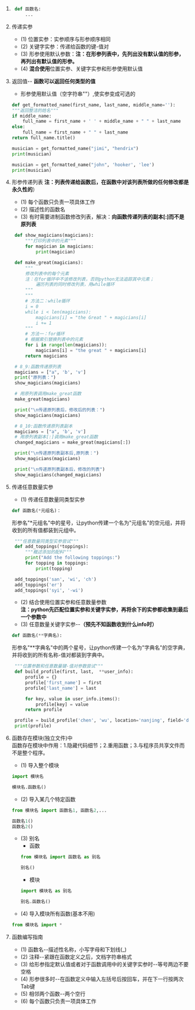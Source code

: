 1. ```python 
    def 函数名:
        ...
   ```
       
2. 传递实参
   - (1) 位置实参：实参顺序与形参顺序相同
   - (2) 关键字实参：传递给函数的键-值对
   - (3) 形参使用默认参数：**注：在形参列表中，先列出没有默认值的形参，再列出有默认值的形参。**
   - (4) **混合使用**位置实参、关键字实参和形参使用默认值
   
3. 返回值-- **函数可以返回任何类型的值**
   - 形参使用默认值（空字符串""）,使实参变成可选的
    ```python
    def get_formatted_name(first_name, last_name, middle_name=''):
    """返回整洁的姓名"""
    if middle_name:
        full_name = first_name + ' ' + middle_name + " " + last_name
    else:
        full_name = first_name + " " + last_name
    return full_name.title()

    musician = get_formatted_name("jimi", "hendrix")
    print(musician)

    musician = get_formatted_name("john", 'hooker', 'lee')
    print(musician)
    ```

4. 形参传递列表
**注：列表传递给函数后，在函数中对该列表所做的任何修改都是永久性的**）
   - (1) 每个函数只负责一项具体工作
   - (2) 描述性的函数名
   - (3) 有时需要进制函数修改列表，解决：**向函数传递列表的副本[:]而不是原列表**
   ```python
    def show_magicians(magicians):
        """打印列表中的元素"""
        for magician in magicians:
            print(magician)

    def make_great(magicians):
        """
        修改列表中的每个元素
        注：在for循环中不该修改列表，否则python无法追踪其中元素；
            遍历列表的同时修改列表，用while循环
        """
        """
        # 方法二：while循环
        i = 0
        while i < len(magicians):
            magicians[i] = "the Great " + magicians[i]
            i += 1
        """
        # 方法一：for循环
        # 根据索引替换列表中的元素
        for i in range(len(magicians)):
            magicians[i] = "the great " + magicians[i]
        return magicians

    # 8_9:函数传递原列表
    magicians = ["a", 'b', 'v']
    print("原列表：")
    show_magicians(magicians)

    # 用原列表调用make_great函数
    make_great(magicians)

    print("\n传递原列表后，修改后的列表：")
    show_magicians(magicians)

    # 8_10:函数传递原列表副本
    magicians = ["a", 'b', 'v']
    # 用原列表副本[:]调用make_great函数
    changed_magicians = make_great(magicians[:])

    print("\n传递原列表副本后,原列表：")
    show_magicians(magicians)

    print("\n传递原列表副本后，修改的列表")
    show_magicians(changed_magicians)
   ```

5. 传递任意数量实参
   - (1) 传递任意数量同类型实参
   ```python
   def 函数名(*元组名)：
   ```  
   形参名"*元组名"中的星号，让python传建一个名为"元组名"的空元组，并将收到的所有值都装到元组中。  
   ```python
    """任意数量同类型实参尝试"""
    def add_toppings(*toppings):
        """概述添加的配料"""
        print("Add the following toppings:")
        for topping in toppings:
            print(topping)

    add_toppings('san', 'wi', 'ch')
    add_toppings('er')
    add_toppings('syi', '-wi')
   ```
   - (2) 结合使用位置实参和任意数量参数  
   **注：python先匹配位置实参和关键字实参，再将余下的实参都收集到最后一个参数中**
   - (3) 任意数量关键字实参--**（预先不知函数收到什么info时）**
   ```python
   def 函数名(**字典名):
   ```  
   形参名"**字典名"中的两个星号，让python传建一个名为"字典名"的空字典，并将收到的所有名称-值对都装到字典中。  
   ```python
    """位置参数和任意数量键-值对参数尝试"""
    def build_profile(first, last,  **user_info):
        profile = {}
        profile['first_name'] = first
        profile['last_name'] = last

        for key, value in user_info.items():
            profile[key] = value
        return profile

    profile = build_profile('chen', 'wu', location='nanjing', field='dianzi', money='15000')
    print(profile)
   ```

6. 函数存在模块(独立文件)中  
函数存在模块中作用：1.隐藏代码细节；2.重用函数；3.与程序员共享文件而不是整个程序。
   - (1) 导入整个模块
   ```python
   import 模块名
   
   模块名.函数名()
   ```
   - (2) 导入某几个特定函数
   ```python
   from 模块名 import 函数名1, 函数名2,...
   
   函数名1()
   函数名2()
   ```
   - (3) 别名
      + 函数
      ```python
      from 模块名 import 函数名 as 别名
      
      别名()
      ```
      + 模块
      ```python
      import 模块名 as 别名
      
      别名.函数名()
      ```
    - (4) 导入模块所有函数(基本不用)
    ```python
    from 模块名 import *
    ```
 7. 函数编写指南
    - (1) 函数名--描述性名称，小写字母和下划线(_)
    - (2) 注释--紧跟在函数定义之后，文档字符串格式
    - (3) 给形参指定默认值或者对于函数调用中的关键字实参时--等号两边不要空格
    - (4) 形参很多时--在函数定义中输入左括号后按回车，并在下一行按两次Tab键
    - (5) 相邻两个函数--两个空行
    - (6) 每个函数只负责一项具体工作
